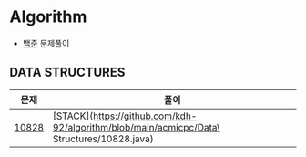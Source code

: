 # Algorithm
- [백준](https://www.acmicpc.net) 문제풀이

## DATA STRUCTURES

| 문제 | 풀이 |
| ------ | ------ |
| [10828](https://www.acmicpc.net/problem/10828) | [STACK](https://github.com/kdh-92/algorithm/blob/main/acmicpc/Data\ Structures/10828.java) |